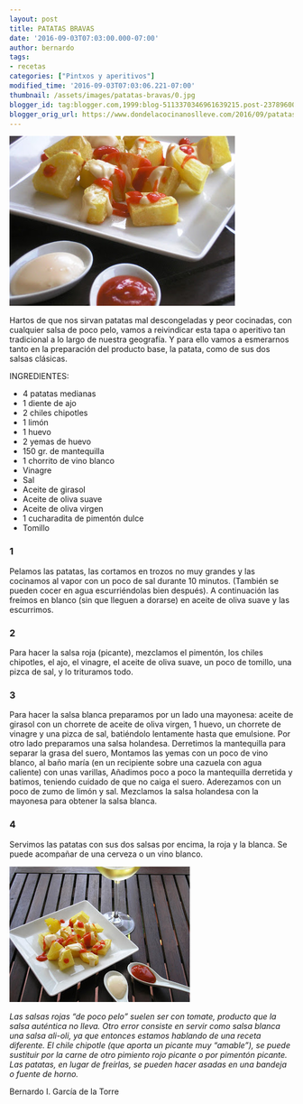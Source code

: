 ```yaml
---
layout: post
title: PATATAS BRAVAS
date: '2016-09-03T07:03:00.000-07:00'
author: bernardo
tags:
- recetas
categories: ["Pintxos y aperitivos"]
modified_time: '2016-09-03T07:03:06.221-07:00'
thumbnail: /assets/images/patatas-bravas/0.jpg
blogger_id: tag:blogger.com,1999:blog-5113370346961639215.post-2378960088680294116
blogger_orig_url: https://www.dondelacocinanoslleve.com/2016/09/patatas-bravas.html
---
```


![](/assets/images/patatas-bravas/0.jpg)

  
Hartos de que nos sirvan patatas mal descongeladas y peor cocinadas, con cualquier salsa de poco pelo, vamos a reivindicar esta tapa o aperitivo tan tradicional a lo largo de nuestra geografía. Y para ello vamos a esmerarnos tanto en la preparación del producto base, la patata, como de sus dos salsas clásicas.  

INGREDIENTES:
* 4 patatas medianas
* 1 diente de ajo
* 2 chiles chipotles
* 1 limón
* 1 huevo
* 2 yemas de huevo
* 150 gr. de mantequilla
* 1 chorrito de vino blanco
* Vinagre
* Sal
* Aceite de girasol
* Aceite de oliva suave
* Aceite de oliva virgen
* 1 cucharadita de pimentón dulce
* Tomillo  

### 1

Pelamos las patatas, las cortamos en trozos no muy grandes y las cocinamos al vapor con un poco de sal durante 10 minutos. (También se pueden cocer en agua escurriéndolas bien después). A continuación las freímos en blanco (sin que lleguen a dorarse) en aceite de oliva suave y las escurrimos.  

### 2

Para hacer la salsa roja (picante), mezclamos el pimentón, los chiles chipotles, el ajo, el vinagre, el aceite de oliva suave, un poco de tomillo, una pizca de sal, y lo trituramos todo.  

### 3

Para hacer la salsa blanca preparamos por un lado una mayonesa: aceite de girasol con un chorrete de aceite de oliva virgen, 1 huevo, un chorrete de vinagre y una pizca de sal, batiéndolo lentamente hasta que emulsione. Por otro lado preparamos una salsa holandesa. Derretimos la mantequilla para separar la grasa del suero, Montamos las yemas con un poco de vino blanco, al baño maría (en un recipiente sobre una cazuela con agua caliente) con unas varillas, Añadimos poco a poco la mantequilla derretida y batimos, teniendo cuidado de que no caiga el suero. Aderezamos con un poco de zumo de limón y sal. Mezclamos la salsa holandesa con la mayonesa para obtener la salsa blanca.  

### 4

Servimos las patatas con sus dos salsas por encima, la roja y la blanca. Se puede acompañar de una cerveza o un vino blanco.  

![](/assets/images/patatas-bravas/1.jpg)

  
_Las salsas rojas “de poco pelo” suelen ser con tomate, producto que la salsa auténtica no lleva. Otro error consiste en servir como salsa blanca una salsa ali-oli, ya que entonces estamos hablando de una receta diferente. El chile chipotle (que aporta un picante muy “amable”), se puede sustituir por la carne de otro pimiento rojo picante o por pimentón picante. Las patatas, en lugar de freírlas, se pueden hacer asadas en una bandeja o fuente de horno._  

Bernardo I. García de la Torre
